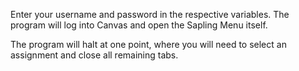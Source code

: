 Enter your username and password in the respective variables.
The program will log into Canvas and open the Sapling Menu itself.

The program will halt at one point, where you will need to select an assignment and close all remaining tabs.